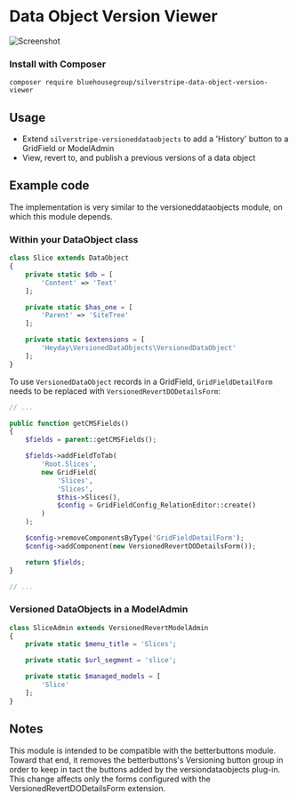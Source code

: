 Data Object Version Viewer
==========================
![Screenshot](https://github.com/bluehousegroup/silverstripe-data-object-version-viewer/blob/master/VersionViewerScreenShot.png)

### Install with Composer  
	composer require bluehousegroup/silverstripe-data-object-version-viewer

## Usage

 - Extend `silverstripe-versioneddataobjects` to add a 'History' button to a GridField or ModelAdmin
 - View, revert to, and publish a previous versions of a data object

## Example code

The implementation is very similar to the versioneddataobjects module, on which this module depends.

### Within your DataObject class

```php
class Slice extends DataObject
{
	private static $db = [
		'Content' => 'Text'
	];

	private static $has_one = [
		'Parent' => 'SiteTree'
	];

	private static $extensions = [
		'Heyday\VersionedDataObjects\VersionedDataObject'
	];
}
```

To use `VersionedDataObject` records in a GridField, `GridFieldDetailForm` needs to be replaced with `VersionedRevertDODetailsForm`:

```php
// ...

public function getCMSFields()
{
	$fields = parent::getCMSFields();

	$fields->addFieldToTab(
		'Root.Slices',
		new GridField(
			'Slices',
			'Slices',
			$this->Slices(),
			$config = GridFieldConfig_RelationEditor::create()
		)
	);

	$config->removeComponentsByType('GridFieldDetailForm');
	$config->addComponent(new VersionedRevertDODetailsForm());

	return $fields;
}

// ...
```

### Versioned DataObjects in a ModelAdmin

```php
class SliceAdmin extends VersionedRevertModelAdmin
{
	private static $menu_title = 'Slices';

	private static $url_segment = 'slice';

	private static $managed_models = [
		'Slice'
	];
}
```

## Notes

This module is intended to be compatible with the betterbuttons module. Toward that end, it removes the betterbuttons's Versioning button group in order to keep in tact the buttons added by the versiondataobjects plug-in. This change affects only the forms configured with the VersionedRevertDODetailsForm extension.
